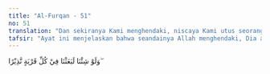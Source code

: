 ```yaml
---
title: "Al-Furqan - 51"
no: 51
translation: "Dan sekiranya Kami menghendaki, niscaya Kami utus seorang pemberi peringatan pada setiap negeri. "
tafsir: "Ayat ini menjelaskan bahwa seandainya Allah menghendaki, Dia akan mengutus seorang utusan untuk setiap negeri, yang akan memberi peringatan. Akan tetapi, Allah mengirimkan Muhammad sebagai nabi penutup kepada seluruh umat manusia, sebagaimana firman Allah:\n\nKatakanlah (Muhammad), \"Wahai manusia! Sesungguhnya aku ini utusan Allah bagi kamu semua.\" (al-A'raf/7: 158)\n\nDan Kami tidak mengutus engkau (Muhammad), melainkan kepada semua umat manusia sebagai pembawa berita gembira dan sebagai pemberi peringatan. (Saba'/34: 28)\n\nJika para nabi lain diutus kepada umat-umat tertentu, maka Allah mengutus Nabi Muhammad sebagai rasul kepada seluruh umat manusia sebagai pembawa berita gembira dan memberi peringatan. Oleh karena itu, mukjizat yang diberikan kepada Nabi Muhammad tidak lagi bersifat temporal, yang hanya sesuai untuk suatu kaum dan tempat tertentu. Akan tetapi, ia diberi Al-Qur'an yang bersifat universal, nilai-nilai yang dikandungnya sesuai untuk diterapkan di mana pun dan kapan pun."
---
```


وَلَوْ شِئْنَا لَبَعَثْنَا فِيْ كُلِّ قَرْيَةٍ نَّذِيْرًا ۖ
